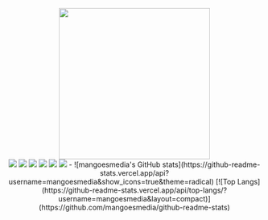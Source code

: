 
<p align="middle">
<img src="https://telegra.ph/file/3da754651ba95b5b43414.jpg" width="300" height="300"><br>
<img src="https://badgen.net/badge/Nᴀᴍᴇ/Mangoes Media/FF33FF?icon=awesome&labelColor=0080FF"></a>
<img src="https://badgen.net/badge/Sᴋɪʟʟs/😞/purple?icon=terminal&labelColor=red"></a>
<a href="https://telegram.dog/mangoesmediaonline"><img src="https://img.shields.io/badge/Tᴇʟᴇɢʀᴀᴍ-Lɪɴᴋ-blue.svg?logo=telegram"></a>
<a href="https://github.com/mangoesmedia"><img src="https://badgen.net/badge/Fᴏʟʟᴏᴡ%20Oɴ%20/Gɪᴛʜᴜʙ/80FF00?icon=github&labelColor=black"></a>
<a href="https://www.youtube.com/c/MangoesMedia"><img src="https://img.shields.io/badge/Yᴏᴜᴛᴜʙᴇ-Cʜᴀɴɴᴇʟ-FF3333.svg?logo=youtube&logoColor=FF3333"></a>
<a href="https://Instagram.com/mangoes_media"><img src="https://badgen.net/badge/Fᴏʟʟᴏᴡ%20Oɴ%20/Iɴsᴛᴀɢʀᴀᴍ/80FF00?icon=Instagram&labelColor=black"></a>
- ![mangoesmedia's GitHub stats](https://github-readme-stats.vercel.app/api?username=mangoesmedia&show_icons=true&theme=radical)
[![Top Langs](https://github-readme-stats.vercel.app/api/top-langs/?username=mangoesmedia&layout=compact)](https://github.com/mangoesmedia/github-readme-stats)
</p>
<!---
mangoesmedia/mangoesmedia is a ✨ special ✨ repository because its `README.md` (this file) appears on your GitHub profile.
You can click the Preview link to take a look at your changes.
--->
